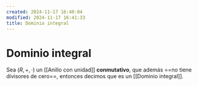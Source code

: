 ```yaml
---
created: 2024-11-17 16:40:04
modified: 2024-11-17 16:41:33
title: Dominio integral
---
```

# Dominio integral

Sea $\left( R, +, \cdot \right)$ un [[Anillo con unidad]] **conmutativo**, que además ==no tiene divisores de cero==, entonces decimos que es un [[Dominio integral]].
